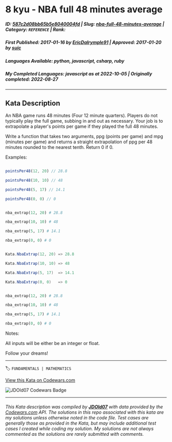 # 8 kyu - NBA full 48 minutes average

##### **ID**: [587c2d08bb65b5e8040004fd](https://www.codewars.com/kata/587c2d08bb65b5e8040004fd) | **Slug**: [nba-full-48-minutes-average](https://www.codewars.com/kata/587c2d08bb65b5e8040004fd) | **Category**: `REFERENCE` | **Rank**: <span style="color:white">8 kyu</span>

##### **First Published**: 2017-01-16 ***by*** [EricDalrymple91](https://www.codewars.com/users/EricDalrymple91) | **Approved**: 2017-01-20 ***by*** [suic](https://www.codewars.com/users/suic)

##### **Languages Available**: python, javascript, csharp, ruby

##### **My Completed Languages**: javascript ***as at*** 2022-10-05 | **Originally completed**: 2022-08-27

---

## Kata Description


An NBA game runs 48 minutes (Four 12 minute quarters). Players do not typically play the full game, subbing in and out as necessary. Your job is to extrapolate a player's points per game if they played the full 48 minutes.



Write a function that takes two arguments, ppg (points per game) and mpg (minutes per game) and returns a straight extrapolation of ppg per 48 minutes rounded to the nearest tenth. Return 0 if 0.



Examples:

```javascript

pointsPer48(12, 20) // 28.8

pointsPer48(10, 10) // 48 

pointsPer48(5, 17) // 14.1 

pointsPer48(0, 0) // 0

```

```python

nba_extrap(12, 20) # 28.8

nba_extrap(10, 10) # 48

nba_extrap(5, 17) # 14.1

nba_extrap(0, 0) # 0

```

```csharp

Kata.NbaExtrap(12, 20) => 28.8

Kata.NbaExtrap(10, 10) => 48

Kata.NbaExtrap(5, 17)  => 14.1

Kata.NbaExtrap(0, 0)   => 0

```

```ruby

nba_extrap(12, 20) # 28.8

nba_extrap(10, 10) # 48

nba_extrap(5, 17) # 14.1

nba_extrap(0, 0) # 0

```



Notes:<br>

All inputs will be either be an integer or float.<br>

Follow your dreams!



---


🏷 `FUNDAMENTALS | MATHEMATICS`


[View this Kata on Codewars.com](https://www.codewars.com/kata/587c2d08bb65b5e8040004fd)

![](https://www.codewars.com/users/jdold07/badges/large "JDOld07 Codewars Badge")

---

###### *This Kata description was compiled by [**JDOld07**](https://tpstech.dev) with data provided by the [Codewars.com](https://www.codewars.com) API.  The solutions in this repo associated with this kata are my solutions unless otherwise noted in the code file.  Test cases are generally those as provided in the Kata, but may include additional test cases I created while coding my solution.  My solutions are not always commented as the solutions are rarely submitted with comments.*
